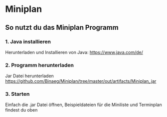 # Miniplan

## So nutzt du das Miniplan Programm


### 1. Java installieren
Herunterladen und Installieren von Java:
https://www.java.com/de/

### 2. Programm herunterladen
Jar Datei herunterladen
https://github.com/Binaeg/Miniplan/tree/master/out/artifacts/Miniplan_jar

### 3. Starten
Einfach die .jar Datei öffnen, Beispieldateien für die Miniliste und Terminplan findest du oben
